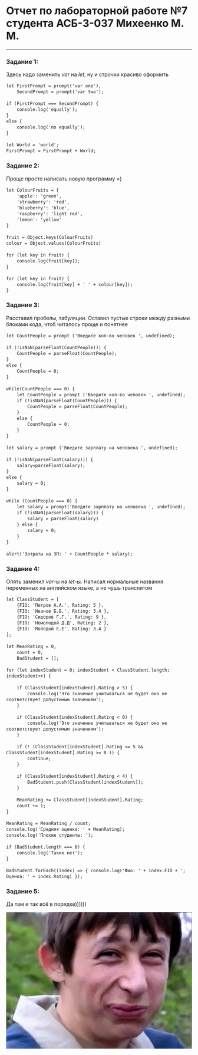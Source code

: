# Отчет по лабораторной работе №7 <br>студента АСБ-3-037 Михеенко М. М.

---
### Задание 1:
Здесь надо заменить *var* на *let*, ну и строчки красиво оформить
```
let FirstPrompt = prompt('var one'),
    SecondPrompt = prompt('var two');
    
if (FirstPrompt === SecondPrompt) {
    console.log('equally');
}
else {
    console.log('no equally');
}

let World = 'world';
FirstPrompt = FirstPrompt + World;
```

### Задание 2:
Проще просто написать новую программу =)
```
let ColourFruits = {
    'apple': 'green',
    'strawberry': 'red',
    'blueberry': 'blue',
    'raspberry': 'light red',
    'lemon': 'yellow'
} 

fruit = Object.keys(ColourFruits)
colour = Object.values(ColourFruits)

for (let key in fruit) {
    console.log(fruit[key]);
}
    
for (let key in fruit) {
    console.log(fruit[key] + ' ' + colour[key]);
}
```

### Задание 3:
Расставил пробелы, табуляции. Оставил пустые строки между разными блоками кода, чтоб читалось проще и понятнее
```
let CountPeople = prompt ('Введите кол-во человек ', undefined);

if (!isNaN(parseFloat(CountPeople))) {
    CountPeople = parseFloat(CountPeople);
}
else {
    CountPeople = 0;
}

while(CountPeople === 0) {
    let CountPeople = prompt ('Введите кол-во человек ', undefined);
    if (!isNaN(parseFloat(CountPeople))) {
        CountPeople = parseFloat(CountPeople);
    }
    else {
        CountPeople = 0;
    }
}

let salary = prompt ('Введите зарплату на человека ', undefined);

if (!isNaN(parseFloat(salary))) {
    salary=parseFloat(salary);
}
else {
    salary = 0;
}

while (CountPeople === 0) {
    let salary = prompt('Введите зарплату на человека ', undefined);
    if (!isNaN(parseFloat(salary))) {
        salary = parseFloat(salary)
    } else {
        salary = 0;
    }
}

alert('Затраты на ЗП: ' + CountPeople * salary);
```

### Задание 4:
Опять заменил *var*-ы на *let*-ы. Написал нормальные названия переменных на английском языке, а не чушь транслитом
```
let ClassStudent = [
    {FIO: 'Петров А.А.', Rating: 5 },
    {FIO: 'Иванов Б.Б.', Rating: 3.4 },
    {FIO: 'Сидоров Г.Г.', Rating: 9 },
    {FIO: 'Немолодой Д.Д', Rating: 2 },
    {FIO: 'Молодой Е.Е', Rating: 3.4 }
];

let MeanRating = 0,
    count = 0,
    BadStudent = [];

for (let indexStudent = 0; indexStudent < ClassStudent.length; indexStudent++) {

    if (ClassStudent[indexStudent].Rating > 5) {
        console.log('Это значение учитываться не будет оно не соответствует допустимым значениям');
    }

    if (ClassStudent[indexStudent].Rating < 0) {
        console.log('Это значение учитываться не будет оно не соответствует допустимым значениям');
    }

    if (! (ClassStudent[indexStudent].Rating <= 5 && ClassStudent[indexStudent].Rating >= 0 )) {
        continue;
    }

    if (ClassStudent[indexStudent].Rating < 4) {
        BadStudent.push(ClassStudent[indexStudent]);
    }

    MeanRating += ClassStudent[indexStudent].Rating;
    count += 1;
}

MeanRating = MeanRating / count;
console.log('Средняя оценка: ' + MeanRating);
console.log('Плохие студенты: ');

if (BadStudent.length === 0) {
    console.log('Таких нет');
}

BadStudent.forEach((index) => { console.log('Фио: ' + index.FIO + '; Оценка: ' + index.Rating) });
```

### Задание 5:
Да там и так всё в порядке))))))

![Да серьёзно. А ты че, не верил?))))](imgs/serious.jpg)